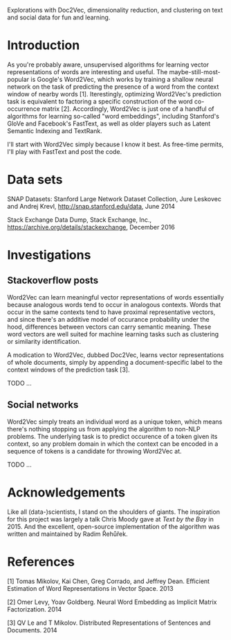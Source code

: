 Explorations with Doc2Vec, dimensionality reduction, and clustering
on text and social data for fun and learning.

# Introduction

As you're probably aware, unsupervised algorithms for learning vector
representations of words are interesting and useful.
The maybe-still-most-popular is Google's Word2Vec, which works by training a 
shallow neural network on the task of predicting the presence of
a word from the context window of nearby words [1]. Iterestingly, 
optimizing Word2Vec's prediction task is equivalent to factoring
a specific construction of the word co-occurrence matrix [2].
Accordingly, Word2Vec is just one of a handful of algorithms for
learning so-called "word embeddings", including Stanford's GloVe and Facebook's
FastText, as well as older players such as Latent Semantic Indexing
and TextRank.

I'll start with Word2Vec simply because I know it best. As free-time permits,
I'll play with FastText and post the code.

# Data sets

SNAP Datasets: Stanford Large Network Dataset Collection,
Jure Leskovec and Andrej Krevl, http://snap.stanford.edu/data, June 2014

Stack Exchange Data Dump, Stack Exchange, Inc.,
https://archive.org/details/stackexchange, December 2016

# Investigations

## Stackoverflow posts

Word2Vec can learn meaningful vector representations of words essentially
because analogous words tend to occur in analogous contexts. Words that occur
in the same contexts tend to have proximal representative vectors, and since
there's an additive model of occurance probability under the hood, differences 
between vectors can carry semantic meaning. These word vectors are well suited
for machine learning tasks such as clustering or similarity identification.

A modication to Word2Vec, dubbed Doc2Vec, learns vector representations of whole
documents, simply by appending a document-specific label to the context windows of
the prediction task [3].

TODO ...

## Social networks

Word2Vec simply treats an individual word as a unique token, which means there's nothing
stopping us from applying the algorithm to non-NLP problems. The underlying task is to predict
occurence of a token given its context, so any problem domain in which the context
can be encoded in a sequence of tokens is a candidate for throwing Word2Vec at.

TODO ...

# Acknowledgements

Like all (data-)scientists, I stand on the shoulders of giants. The inspiration
for this project was largely a talk Chris Moody gave at *Text by the Bay* in 2015.
And the excellent, open-source implementation of the algorithm was written and
maintained by Radim Řehůřek.

# References

[1] Tomas Mikolov, Kai Chen, Greg Corrado, and Jeffrey Dean.
Efficient Estimation of Word Representations in Vector Space.
2013

[2] Omer Levy, Yoav Goldberg.
Neural Word Embedding as Implicit Matrix Factorization. 2014

[3] QV Le and T Mikolov. Distributed Representations of Sentences and Documents. 2014
